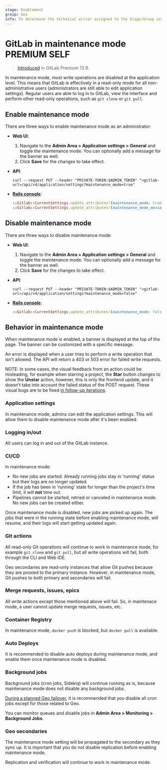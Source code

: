 ```yaml
---
stage: Enablement
group: Geo
info: To determine the technical writer assigned to the Stage/Group associated with this page, see https://about.gitlab.com/handbook/engineering/ux/technical-writing/#assignments
---
```


# GitLab in maintenance mode **PREMIUM SELF**

> [Introduced](https://gitlab.com/groups/gitlab-org/-/epics/2149) in GitLab Premium 13.9.

In maintenance mode, most write operations are disabled at the application level.
This means that GitLab is effectively in a read-only mode for all non-administrative
users (administrators are still able to edit application settings). Regular users
are able to log in to GitLab, view the interface and perform other read-only
operations, such as `git clone` or `git pull`.

## Enable maintenance mode

There are three ways to enable maintenance mode as an administrator:

- **Web UI**:
  1. Navigate to the **Admin Area > Application settings > General** and toggle
     the maintenance mode. You can optionally add a message for the banner as well.
  1. Click **Save** for the changes to take effect.

- **API**:

  ```shell
  curl --request PUT --header "PRIVATE-TOKEN:$ADMIN_TOKEN" "<gitlab-url>/api/v4/application/settings?maintenance_mode=true"
  ```

- [**Rails console**](../operations/rails_console.md#starting-a-rails-console-session):

  ```ruby
  ::Gitlab::CurrentSettings.update_attributes!(maintenance_mode: true)
  ::Gitlab::CurrentSettings.update_attributes!(maintenance_mode_message: "New message")
  ```

## Disable maintenance mode

There are three ways to disable maintenance mode:

- **Web UI**:
  1. Navigate to the **Admin Area > Application settings > General** and toggle
     the maintenance mode. You can optionally add a message for the banner as well.
  1. Click **Save** for the changes to take effect.

- **API**:

  ```shell
  curl --request PUT --header "PRIVATE-TOKEN:$ADMIN_TOKEN" "<gitlab-url>/api/v4/application/settings?maintenance_mode=false"
  ```

- [**Rails console**](../operations/rails_console.md#starting-a-rails-console-session):

  ```ruby
  ::Gitlab::CurrentSettings.update_attributes!(maintenance_mode: false)
  ```

## Behavior in maintenance mode

When maintenance mode is enabled, a banner is displayed at the top of the page.
The banner can be customized with a specific message.

An error is displayed when a user tries to perform a write operation that isn't allowed.
The API will return a 403 or 503 error for failed write requests.

NOTE:
In some cases, the visual feedback from an action could be misleading, for example
when starring a project, the **Star** button changes to show the **Unstar** action,
however, this is only the frontend update, and it doesn't take into account the
failed status of the POST request. These visual bugs are to be fixed
[in follow-up iterations](https://gitlab.com/gitlab-org/gitlab/-/issues/295197).

### Application settings

In maintenance mode, admins can edit the application settings. This will allow
them to disable maintenance mode after it's been enabled.

### Logging in/out

All users can log in and out of the GitLab instance.

### CI/CD

In maintenance mode:

- No new jobs are started. Already running jobs stay in 'running'
  status but their logs are no longer updated.
- If the job has been in 'running' state for longer than the project's time limit,
  it will **not** time out.
- Pipelines cannot be started, retried or canceled in maintenance mode.
  No new jobs can be created either.

Once maintenance mode is disabled, new jobs are picked up again. The jobs that were
in the running state before enabling maintenance mode, will resume, and their logs
will start getting updated again.

### Git actions

All read-only Git operations will continue to work in maintenance mode, for example
`git clone` and `git pull`, but all write operations will fail, both through the CLI
and Web IDE.

Geo secondaries are read-only instances that allow Git pushes because they are
proxied to the primary instance. However, in maintenance mode, Git pushes to
both primary and secondaries will fail.

### Merge requests, issues, epics

All write actions except those mentioned above will fail. So, in maintenace mode, a user cannot update merge requests, issues, etc.

### Container Registry

In maintenance mode, `docker push` is blocked, but `docker pull` is available.

### Auto Deploys

It is recommended to disable auto deploys during maintenance mode, and enable
them once maintenance mode is disabled.

### Background jobs

Background jobs (cron jobs, Sidekiq) will continue running as is, because maintenance
mode does not disable any background jobs.

[During a planned Geo failover](../geo/disaster_recovery/planned_failover.md#prevent-updates-to-the-primary-node),
it is recommended that you disable all cron jobs except for those related to Geo.

You can monitor queues and disable jobs in **Admin Area > Monitoring > Background Jobs**.

### Geo secondaries

The maintenance mode setting will be propagated to the secondary as they sync up.
It is important that you do not disable replication before enabling maintenance mode.

Replication and verification will continue to work in maintenance mode.
